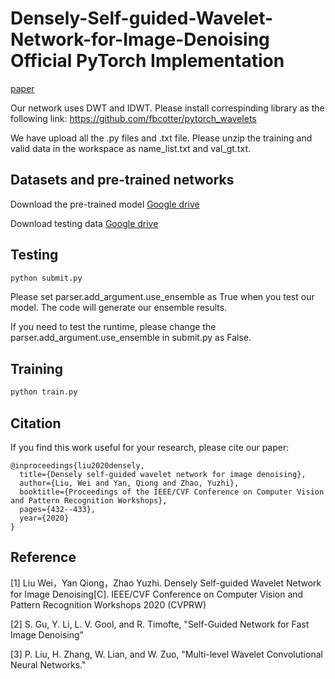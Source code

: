 # Densely-Self-guided-Wavelet-Network-for-Image-Denoising Official PyTorch Implementation

[paper](https://openaccess.thecvf.com/content_CVPRW_2020/papers/w31/Liu_Densely_Self-Guided_Wavelet_Network_for_Image_Denoising_CVPRW_2020_paper.pdf)

Our network uses DWT and IDWT. Please install correspinding library as the following link: https://github.com/fbcotter/pytorch_wavelets

We have upload all the .py files and .txt file. Please unzip the training and valid data in the workspace as name_list.txt and val_gt.txt.

## Datasets and pre-trained networks

Download the pre-trained model [Google drive](https://drive.google.com/file/d/18j1IFujKJEBCXaUQ4JdAwROxXKE1SRgX/view?usp=sharing)

Download testing data [Google drive](https://drive.google.com/file/d/1h-a2BfJbPV__1aDKgNJjpeqpXtrgFU_b/view?usp=sharing)

## Testing

```bash
python submit.py
```

Please set parser.add_argument.use_ensemble as True when you test our model. The code will generate our ensemble results.

If you need to test the runtime, please change the parser.add_argument.use_ensemble in submit.py as False.

## Training
```bash
python train.py
```

## Citation
If you find this work useful for your research, please cite our paper:

```
@inproceedings{liu2020densely,
  title={Densely self-guided wavelet network for image denoising},
  author={Liu, Wei and Yan, Qiong and Zhao, Yuzhi},
  booktitle={Proceedings of the IEEE/CVF Conference on Computer Vision and Pattern Recognition Workshops},
  pages={432--433},
  year={2020}
}
```

## Reference

[1] Liu Wei，Yan Qiong，Zhao Yuzhi. Densely Self-guided Wavelet Network for Image Denoising[C]. IEEE/CVF Conference on Computer Vision and  Pattern Recognition Workshops 2020 (CVPRW)

[2] S. Gu, Y. Li, L. V. Gool, and R. Timofte, "Self-Guided Network for Fast Image Denoising”

[3] P. Liu, H. Zhang, W. Lian, and W. Zuo, "Multi-level Wavelet Convolutional Neural Networks."

